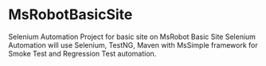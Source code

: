 # MsRobotBasicSite
Selenium Automation Project for basic site on MsRobot
Basic Site Selenium Automation will use Selenium, TestNG, Maven with MsSimple framework for Smoke Test and Regression Test automation.
